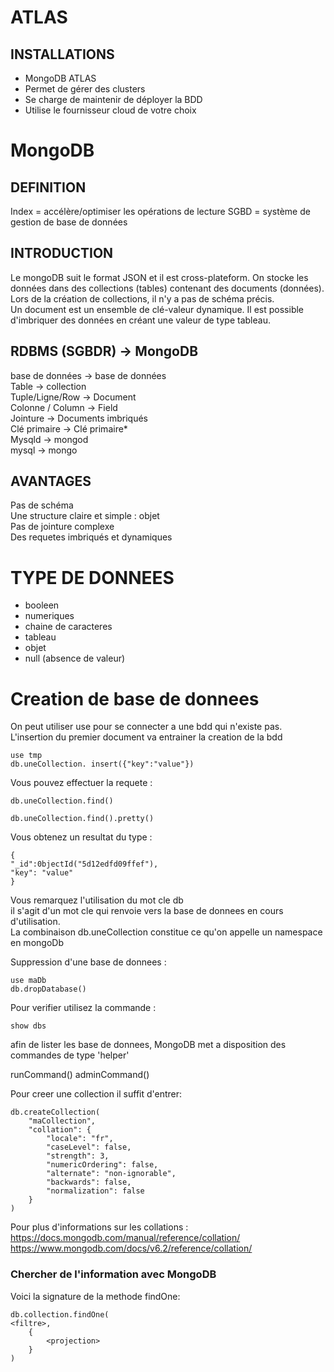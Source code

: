 # ATLAS
## INSTALLATIONS
- MongoDB ATLAS
- Permet de gérer des clusters
- Se charge de maintenir de déployer la BDD
- Utilise le fournisseur cloud de votre choix

# MongoDB
## DEFINITION
Index = accélère/optimiser les opérations de lecture
SGBD = système de gestion de base de données

## INTRODUCTION
Le mongoDB suit le format JSON et il est cross-plateform. 
On stocke les données dans des collections (tables) contenant des documents (données).  
Lors de la création de collections, il n'y a pas de schéma précis.  
Un document est un ensemble de clé-valeur dynamique. Il est possible d'imbriquer des données en créant une valeur de type tableau.

## RDBMS (SGBDR) -> MongoDB
base de données -> base de données  
Table -> collection  
Tuple/Ligne/Row -> Document  
Colonne / Column -> Field  
Jointure -> Documents imbriqués  
Clé primaire -> Clé primaire*  
Mysqld -> mongod  
mysql -> mongo  

## AVANTAGES
Pas de schéma  
Une structure claire et simple : objet  
Pas de jointure complexe  
Des requetes imbriqués et dynamiques  

# TYPE DE DONNEES
- booleen
- numeriques
- chaine de caracteres
- tableau
- objet
- null (absence de valeur)

# Creation de base de donnees

On peut utiliser use pour se connecter a une bdd qui
n'existe pas. L'insertion du premier document va entrainer la
creation de la bdd

```
use tmp
db.uneCollection. insert({"key":"value"})
```

Vous pouvez effectuer la requete :

```
db.uneCollection.find()

db.uneCollection.find().pretty()
```

Vous obtenez un resultat du type :

```
{
"_id":0bjectId("5d12edfd09ffef"),
"key": "value"
}
```

Vous remarquez l'utilisation du mot cle db  
il s'agit d'un mot cle qui renvoie vers la base de donnees en cours d'utilisation.  
La combinaison db.uneCollection constitue ce qu'on appelle un namespace en mongoDb  

Suppression d'une base de donnees :

```
use maDb
db.dropDatabase()
```

Pour verifier utilisez la commande :

```
show dbs
```

afin de lister les base de donnees, MongoDB met a disposition des commandes de type 'helper'

runCommand()
adminCommand()

Pour creer une collection il suffit d'entrer:

```
db.createCollection(
    "maCollection",
    "collation": {
        "locale": "fr",
        "caseLevel": false,
        "strength": 3,
        "numericOrdering": false,
        "alternate": "non-ignorable",
        "backwards": false,
        "normalization": false
    }
)
```

Pour plus d'informations sur les collations :
https://docs.mongodb.com/manual/reference/collation/
https://www.mongodb.com/docs/v6.2/reference/collation/

### Chercher de l'information avec MongoDB

Voici la signature de la methode findOne:

```
db.collection.findOne(
<filtre>,
    {
        <projection>
    }
)
```

